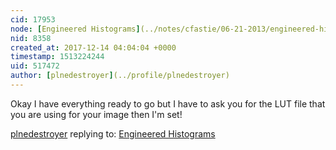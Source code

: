 ```yaml
---
cid: 17953
node: [Engineered Histograms](../notes/cfastie/06-21-2013/engineered-histograms)
nid: 8358
created_at: 2017-12-14 04:04:04 +0000
timestamp: 1513224244
uid: 517472
author: [plnedestroyer](../profile/plnedestroyer)
---
```


Okay I have everything ready to go but I have to ask you for the LUT file that you are using for your image then I'm set!

[plnedestroyer](../profile/plnedestroyer) replying to: [Engineered Histograms](../notes/cfastie/06-21-2013/engineered-histograms)

